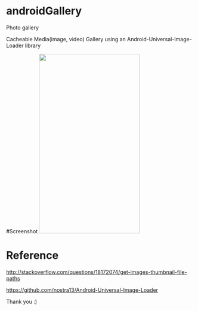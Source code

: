 # androidGallery
Photo gallery

Cacheable Media(image, video) Gallery using an Android-Universal-Image-Loader library

#Screenshot
<img src="https://github.com/LJAYMORI/androidGallery/blob/master/screenshot/screenshot1.jpg" width="270" height="480" />

# Reference
http://stackoverflow.com/questions/18172074/get-images-thumbnail-file-paths

https://github.com/nostra13/Android-Universal-Image-Loader

Thank you :)
